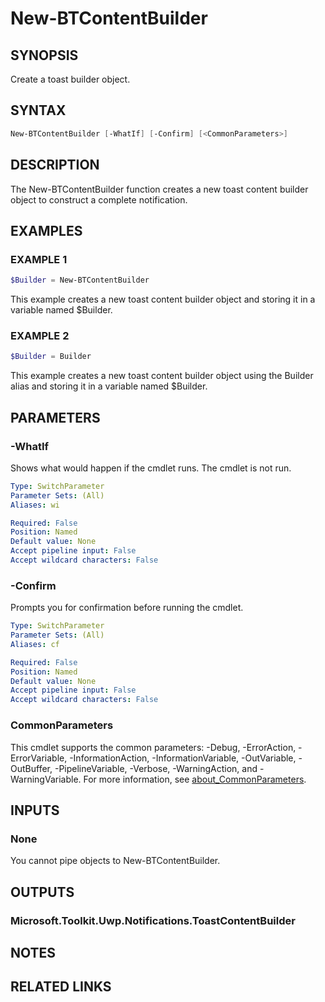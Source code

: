 # New-BTContentBuilder

## SYNOPSIS

Create a toast builder object.

## SYNTAX

```powershell
New-BTContentBuilder [-WhatIf] [-Confirm] [<CommonParameters>]
```

## DESCRIPTION

The New-BTContentBuilder function creates a new toast content builder object to construct a complete notification.

## EXAMPLES

### EXAMPLE 1

```powershell
$Builder = New-BTContentBuilder
```

This example creates a new toast content builder object and storing it in a variable named $Builder.

### EXAMPLE 2

```powershell
$Builder = Builder
```

This example creates a new toast content builder object using the Builder alias and storing it in a variable named $Builder.

## PARAMETERS

### -WhatIf

Shows what would happen if the cmdlet runs.
The cmdlet is not run.

```yaml
Type: SwitchParameter
Parameter Sets: (All)
Aliases: wi

Required: False
Position: Named
Default value: None
Accept pipeline input: False
Accept wildcard characters: False
```

### -Confirm

Prompts you for confirmation before running the cmdlet.

```yaml
Type: SwitchParameter
Parameter Sets: (All)
Aliases: cf

Required: False
Position: Named
Default value: None
Accept pipeline input: False
Accept wildcard characters: False
```

### CommonParameters

This cmdlet supports the common parameters: -Debug, -ErrorAction, -ErrorVariable, -InformationAction, -InformationVariable, -OutVariable, -OutBuffer, -PipelineVariable, -Verbose, -WarningAction, and -WarningVariable. For more information, see [about_CommonParameters](http://go.microsoft.com/fwlink/?LinkID=113216).

## INPUTS

### None

You cannot pipe objects to New-BTContentBuilder.

## OUTPUTS

### Microsoft.Toolkit.Uwp.Notifications.ToastContentBuilder

## NOTES

## RELATED LINKS
